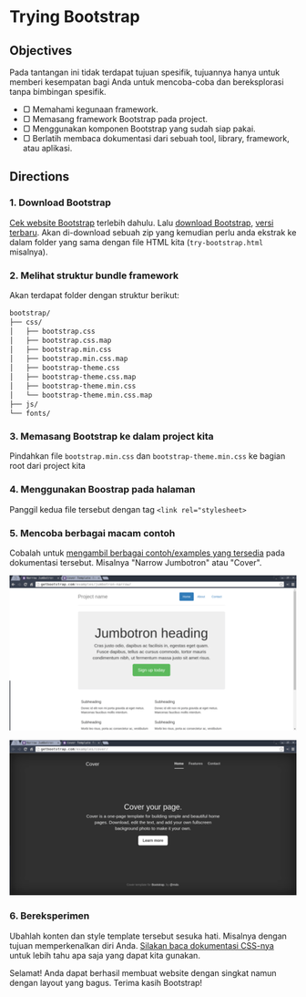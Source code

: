# Trying Bootstrap

## Objectives

Pada tantangan ini tidak terdapat tujuan spesifik, tujuannya hanya untuk memberi kesempatan bagi Anda untuk mencoba-coba dan bereksplorasi tanpa bimbingan spesifik.

- ▢ Memahami kegunaan framework.
- ▢ Memasang framework Bootstrap pada project.
- ▢ Menggunakan komponen Bootstrap yang sudah siap pakai.
- ▢ Berlatih membaca dokumentasi dari sebuah tool, library, framework, atau aplikasi.

## Directions

### 1. Download Bootstrap

[Cek website Bootstrap](http://getbootstrap.com) terlebih dahulu. Lalu [download Bootstrap](http://getbootstrap.com/getting-started/#download), [versi terbaru](https://github.com/twbs/bootstrap/releases/download/v3.3.6/bootstrap-3.3.6-dist.zip). Akan di-download sebuah zip yang kemudian perlu anda ekstrak ke dalam folder yang sama dengan file HTML kita (`try-bootstrap.html` misalnya).

### 2. Melihat struktur bundle framework

Akan terdapat folder dengan struktur berikut:

```
bootstrap/
├── css/
│   ├── bootstrap.css
│   ├── bootstrap.css.map
│   ├── bootstrap.min.css
│   ├── bootstrap.min.css.map
│   ├── bootstrap-theme.css
│   ├── bootstrap-theme.css.map
│   ├── bootstrap-theme.min.css
│   └── bootstrap-theme.min.css.map
├── js/
└── fonts/
```

### 3. Memasang Bootstrap ke dalam project kita

Pindahkan file `bootstrap.min.css` dan `bootstrap-theme.min.css` ke bagian root dari project kita

### 4. Menggunakan Boostrap pada halaman

Panggil kedua file tersebut dengan tag `<link rel="stylesheet>`

### 5. Mencoba berbagai macam contoh

Cobalah untuk [mengambil berbagai contoh/examples yang tersedia](http://getbootstrap.com/getting-started/#examples) pada dokumentasi tersebut. Misalnya "Narrow Jumbotron" atau "Cover".

![Narrow Jumbotron](assets/bootstrap-jumbotron.png)

![Cover](assets/bootstrap-cover.png)

### 6. Bereksperimen

Ubahlah konten dan style template tersebut sesuka hati. Misalnya dengan tujuan memperkenalkan diri Anda. [Silakan baca dokumentasi CSS-nya](http://getbootstrap.com/css) untuk lebih tahu apa saja yang dapat kita gunakan.

Selamat! Anda dapat berhasil membuat website dengan singkat namun dengan layout yang bagus. Terima kasih Bootstrap!
